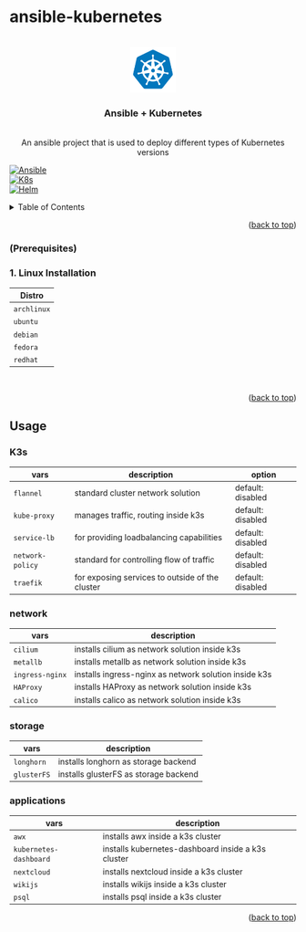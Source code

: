 # ansible-kubernetes


<!-- PROJECT LOGO -->
<br />
<div align="center">
  <a href="https://github.com/othneildrew/Best-README-Template">
    <img src="images/icons8-kubernetes-144.png" alt="Logo" width="80" height="80">
  </a>

  <h3 align="center">Ansible + Kubernetes</h3>

  <p align="center">
    <br />
    An ansible project that is used to deploy different types of Kubernetes versions
    <br />
  </p>
</div>

[![Ansible][Ansible]][Ansible-url] 
<br />
[![K8s][K8s]][K8s-url]
<br />
[![Helm][Helm]][Helm-url]


<!-- TABLE OF CONTENTS -->
<details>
  <summary>Table of Contents</summary>
  <ol>
    <li>
      <a href="#about-the-project">About The Project</a>
      <ul>
        <li><a href="#built-with">Built With</a></li>
      </ul>
    </li>
    <li>
      <a href="#getting-started">Getting Started</a>
      <ul>
        <li><a href="#prerequisites">Prerequisites</a></li>
        <li><a href="#usage">Usage</a></li>
      </ul>
    </li>
    <li><a href="#usage">Usage</a></li>
  </ol>
</details>


<p align="right">(<a href="#readme-top">back to top</a>)</p>

### (Prerequisites)

<h3> 1. Linux Installation </h3>

| Distro |
| --- |
| `archlinux` |
| `ubuntu` | 
| `debian` |
| `fedora` |
| `redhat` |

<br />

<p align="right">(<a href="#readme-top">back to top</a>)</p>

<!-- USAGE EXAMPLES -->
## Usage

<h3> K3s </h3>

| vars | description | option |
| --- | --- | --- |
| `flannel` | standard cluster network solution | default: disabled |
| `kube-proxy` | manages traffic, routing inside k3s | default: disabled |
| `service-lb` | for providing loadbalancing capabilities | default: disabled |
| `network-policy` | standard for controlling flow of traffic | default: disabled |
| `traefik` | for exposing services to outside of the cluster | default: disabled |

<h3> network </h3>

| vars | description |
| --- | --- |
| `cilium` | installs cilium as network solution inside k3s |
| `metallb` | installs metallb as network solution inside k3s |
| `ingress-nginx` | installs ingress-nginx as network solution inside k3s |
| `HAProxy` | installs HAProxy as network solution inside k3s |
| `calico` | installs calico as network solution inside k3s |

<h3> storage </h3>

| vars | description | 
| --- | --- |
| `longhorn` | installs longhorn as storage backend | 
| `glusterFS` | installs glusterFS as storage backend | 

<h3> applications </h3>

| vars | description |
| --- | --- |
| `awx` | installs awx inside a k3s cluster |
| `kubernetes-dashboard` | installs kubernetes-dashboard inside a k3s cluster |
| `nextcloud` | installs nextcloud inside a k3s cluster |
| `wikijs` | installs wikijs inside a k3s cluster |
| `psql` | installs psql inside a k3s cluster |


<p align="right">(<a href="#readme-top">back to top</a>)</p>

<!-- MARKDOWN LINKS & IMAGES -->
[Helm]: https://img.shields.io/badge/helm-0F1689?style=for-the-badge&logo=helm&logoColor=white
[Helm-url]: https://helm.sh/
[Ansible]: https://img.shields.io/badge/ansible-000000?style=for-the-badge&logo=ansible&logoColor=white
[Ansible-url]: https://ansible.com/
[K8s]: https://img.shields.io/badge/K8s-326CE5?style=for-the-badge&logo=k8s&logoColor=white
[K8s-url]: https://ansible.com/
